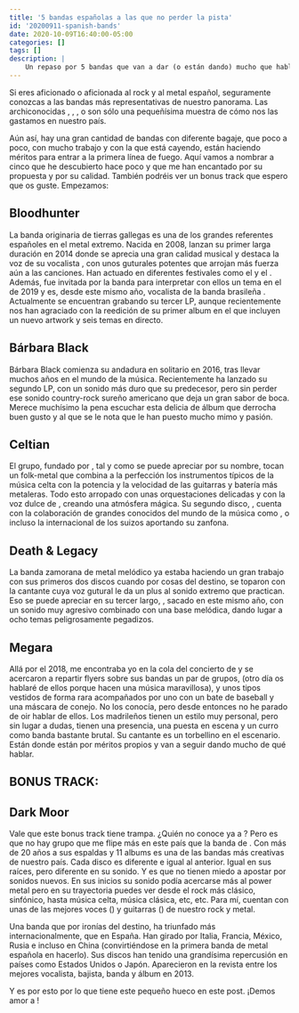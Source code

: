 ```yaml
---
title: '5 bandas españolas a las que no perder la pista'
id: '20200911-spanish-bands'
date: 2020-10-09T16:40:00-05:00
categories: []
tags: []
description: |
    Un repaso por 5 bandas que van a dar (o están dando) mucho que hablar en el ámbito del metal nacional. Ojo que hay bonus track...
---
```


Si eres aficionado o aficionada al rock y al metal español, seguramente conozcas a las bandas más representativas de nuestro panorama. Las archiconocidas <important text="Warcry" />, <important text="Saratoga" />, <important text="Stravaganzza" />, <important text="Sober" /> o <important text="Angelus Apatrida" /> son sólo una pequeñísima muestra de cómo nos las gastamos en nuestro país.

Aún así, hay una gran cantidad de bandas con diferente bagaje, que poco a poco, con mucho trabajo y con la que está cayendo, están haciendo méritos para entrar a la primera línea de fuego. Aquí vamos a nombrar a cinco que he descubierto hace poco y que me han encantado por su propuesta y por su calidad. También podréis ver un bonus track que espero que os guste. Empezamos:

<h2>Bloodhunter</h2>

<post-image
    source="20200911-spanish-bands/bloodhunter"
    title="La banda gallega Bloodhunter. Foto cedida por la banda para este post"
    footer="La banda gallega Bloodhunter. Foto cedida por la banda para este post"
    footerLink="https://www.instagram.com/bloodhunterband/"
/>

La banda originaria de tierras gallegas es una de los grandes referentes españoles en el metal extremo. Nacida en 2008, lanzan su primer larga duración en 2014 donde se aprecia una gran calidad musical y destaca la voz de su vocalista <important text="Diva Satánica" />, con unos guturales potentes que arrojan más fuerza aún a las canciones. Han actuado en diferentes festivales como el <important text="Resurrection Fest" /> y el <important text="Leyendas del Rock" />. Además, <important text="Diva Satánica" /> fue invitada por la banda <important text="Kamelot" /> para interpretar con ellos un tema en el <important text="Z-Live" /> de 2019 y es, desde este mismo año, vocalista de la banda brasileña <important text="Nervosa" />. Actualmente se encuentran grabando su tercer LP, aunque recientemente nos han agraciado con la reedición de su primer album en el que incluyen un nuevo artwork y seis temas en directo.

<h2>Bárbara Black</h2>

<post-image
    source="20200911-spanish-bands/BarbaraBlack"
    title="Barbara Black. Foto realizada por Nat Enemede cedida por cortesía de la banda. Todos los dereches les pertenecen a ambos"
    footer="Barbara Black. Foto realizada por Nat Enemede cedida por cortesía de la banda"
    footerLink="https://www.instagram.com/natenemede/"
/>

Bárbara Black comienza su andadura en solitario en 2016, tras llevar muchos años en el mundo de la música. Recientemente ha lanzado su segundo LP, <important text="Love, Death & Flies" /> con un sonido más duro que su predecesor, pero sin perder ese sonido country-rock sureño americano que deja un gran sabor de boca. Merece muchísimo la pena escuchar esta delicia de álbum que derrocha buen gusto y al que se le nota que le han puesto mucho mimo y pasión.

<h2>Celtian</h2>

<post-image
    source="20200911-spanish-bands/celtian_irenekilmister"
    title="La banda de folk-metal, Celtian. Foto realizada por Irene Kilmister"
    footer="La banda de folk-metal, Celtian. Foto realizada por Irene Kilmister"
    footerLink="https://www.instagram.com/irenekilmister.photo/"
/>

El grupo, fundado por <important text="Diego Palacio" />, tal y como se puede apreciar por su nombre, tocan un folk-metal que combina a la perfección los instrumentos típicos de la música celta con la potencia y la velocidad de las guitarras y batería más metaleras. Todo esto arropado con unas orquestaciones delicadas y con la voz dulce de <important text="Xana Lavey" />, creando una atmósfera mágica. Su segundo disco, <important text="En tierra de hadas" />, cuenta con la colaboración de grandes conocidos del mundo de la música como <important text="Patricia Tapia" />, <important text="Celtas Cortos" /> o incluso la internacional <important text="Michalina Malisz" /> de los suizos <important text="Eluveitie" /> aportando su zanfona.

<h2>Death & Legacy</h2>

<post-image
    source="20200911-spanish-bands/deathandlegacy"
    title="Death and Legacy"
    footer="Death and Legacy. Foto de su web"
    footerLink="https://deathandlegacy.com/"
/>

La banda zamorana de metal melódico ya estaba haciendo un gran trabajo con sus primeros dos discos cuando por cosas del destino, se toparon con la cantante <important text="Hynphernia" /> cuya voz gutural le da un plus al sonido extremo que practican. Eso se puede apreciar en su tercer largo, <important text="INF3RNO" />, sacado en este mismo año, con un sonido muy agresivo combinado con una base melódica, dando lugar a ocho temas peligrosamente pegadizos.

<h2>Megara</h2>

<post-image
    source="20200911-spanish-bands/megara"
    title="La banda madrileña Megara. Foto cogida de su dosier de prensa https://epk.megaraband.com/"
    footer="La banda madrileña Megara. Foto cogida de su dosier de prensa"
    footerLink="https://www.instagram.com/wearemegara/"
/>

Allá por el 2018, me encontraba yo en la cola del concierto de <important text="Halestorm" /> y se acercaron a repartir flyers sobre sus bandas un par de grupos, <important text="Screams on sunday" /> (otro día os hablaré de ellos porque hacen una música maravillosa), y unos tipos vestidos de forma rara acompañados por uno con un bate de baseball y una máscara de conejo. No los conocía, pero desde entonces no he parado de oir hablar de ellos. Los madrileños <important text="Megara" /> tienen un estilo muy personal, pero sin lugar a dudas, tienen una presencia, una puesta en escena y un curro como banda bastante brutal. Su cantante <important text="Kenzy" /> es un torbellino en el escenario. Están donde están por méritos propios y van a seguir dando mucho de qué hablar.

<h2>BONUS TRACK:</h2>

<h2>Dark Moor</h2>

<post-image
    source="20200911-spanish-bands/darkmoor_irenekilmister"
    title="Dark Moor en directo en el Z-Live Lite de 2020. Foto realizada por Irene Kilmister"
    footer="Dark Moor en directo en el Z-Live Lite de 2020. Foto realizada por Irene Kilmister"
    footerLink="https://www.instagram.com/irenekilmister.photo/"
/>

Vale que este bonus track tiene trampa. ¿Quién no conoce ya a <important text="Dark Moor" />? Pero es que no hay grupo que me flipe más en este país que la banda de <important text="Enrik García" />. Con más de 20 años a sus espaldas y 11 albums es una de las bandas más creativas de nuestro país. Cada disco es diferente e igual al anterior. Igual en sus raíces, pero diferente en su sonido. Y es que no tienen miedo a apostar por sonidos nuevos. En sus inicios su sonido podía acercarse más al power metal pero en su trayectoria puedes ver desde el rock más clásico, sinfónico, hasta música celta, música clásica, etc, etc. Para mí, cuentan con unas de las mejores voces (<important text="Alfred Romero" />) y guitarras (<important text="Enrik García" />) de nuestro rock y metal.

Una banda que por ironías del destino, ha triunfado más internacionalmente, que en España. Han girado por Italia, Francia, México, Rusia e incluso en China (convirtiéndose en la primera banda de metal española en hacerlo). Sus discos han tenido una grandísima repercusión en países como Estados Unidos o Japón. Aparecieron en la revista <important text="BURRN!" /> entre los mejores vocalista, bajista, banda y álbum en 2013.

Y es por esto por lo que <important text="Dark Moor" /> tiene este pequeño hueco en este post. ¡Demos amor a <important text="Dark Moor" />!

<apostrophe text="Foto de cabecera de David Menidrey en Unsplash" link="https://unsplash.com/@cazault?utm_source=unsplash&amp;utm_medium=referral&amp;utm_content=creditCopyText" />